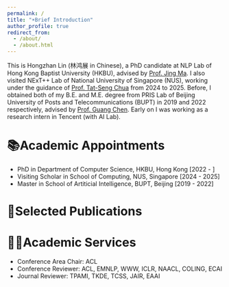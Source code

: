 ```yaml
---
permalink: /
title: "☀️Brief Introduction"
author_profile: true
redirect_from: 
  - /about/
  - /about.html
---
```


This is Hongzhan Lin (林鸿展 in Chinese), a PhD candidate at NLP Lab of Hong Kong Baptist University (HKBU), advised by [Prof. Jing Ma](https://majingcuhk.github.io/). I also visited NExT++ Lab of National University of Singapore (NUS), working under the guidance of [Prof. Tat-Seng Chua](https://www.chuatatseng.com/) from 2024 to 2025. Before, I obtained both of my B.E. and M.E. degree from PRIS Lab of Beijing University of Posts and Telecommunications (BUPT) in 2019 and 2022 respectively, advised by [Prof. Guang Chen](https://x.com/fly51fly). Early on I was working as a research intern in Tencent (with AI Lab).


📚Academic Appointments
======
- PhD in Department of Computer Science, HKBU, Hong Kong [2022 - ]
- Visiting Scholar in School of Computing, NUS, Singapore [2024 - 2025]
- Master in School of Artiticial Intelligence, BUPT, Beijing [2019 - 2022]

📑Selected Publications
======


💁‍♂️Academic Services
======
- Conference Area Chair: ACL
- Conference Reviewer: ACL, EMNLP, WWW, ICLR, NAACL, COLING, ECAI
- Journal Reviewer: TPAMI, TKDE, TCSS, JAIR, EAAI
